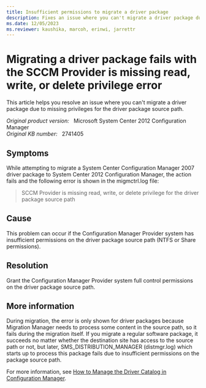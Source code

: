 ```yaml
---
title: Insufficient permissions to migrate a driver package
description: Fixes an issue where you can't migrate a driver package due to missing privileges for the driver package source path.
ms.date: 12/05/2023
ms.reviewer: kaushika, marcoh, erinwi, jarrettr
---
```

# Migrating a driver package fails with the SCCM Provider is missing read, write, or delete privilege error

This article helps you resolve an issue where you can't migrate a driver package due to missing privileges for the driver package source path.

_Original product version:_ &nbsp; Microsoft System Center 2012 Configuration Manager  
_Original KB number:_ &nbsp; 2741405

## Symptoms

While attempting to migrate a System Center Configuration Manager 2007 driver package to System Center 2012 Configuration Manager, the action fails and the following error is shown in the migmctrl.log file:

> SCCM Provider is missing read, write, or delete privilege for the driver package source path

## Cause

This problem can occur if the Configuration Manager Provider system has insufficient permissions on the driver package source path (NTFS or Share permissions).

## Resolution

Grant the Configuration Manager Provider system full control permissions on the driver package source path.

## More information

During migration, the error is only shown for driver packages because Migration Manager needs to process some content in the source path, so it fails during the migration itself. If you migrate a regular software package, it succeeds no matter whether the destination site has access to the source path or not, but later, SMS_DISTRIBUTION_MANAGER (distmgr.log) which starts up to process this package fails due to insufficient permissions on the package source path.

For more information, see [How to Manage the Driver Catalog in Configuration Manager](/previous-versions/system-center/system-center-2012-R2/hh301101(v=technet.10)?redirectedfrom=MSDN).
